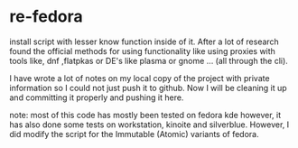 # re-fedora
install script with lesser know function inside of it. After a lot of research found the official methods for using functionality like using proxies with tools like, dnf ,flatpkas or DE's like plasma or gnome ... (all through the cli).

I have wrote a lot of notes on my local copy of the project with private information so I could not just push it to github. Now I will be cleaning it up and committing it properly and pushing it here.

note: most of this code has mostly been tested on fedora kde however, it has also done some tests on workstation, kinoite and silverblue. However, I did modify the script for the Immutable (Atomic) variants of fedora.
